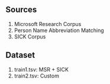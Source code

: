 ## Sources
1.  Microsoft Research Corpus
2.  Person Name Abbreviation Matching
3.  SICK Corpus

## Dataset
1. train1.tsv: MSR + SICK
2. train2.tsv: Custom